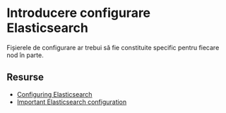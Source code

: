# Introducere configurare Elasticsearch

Fișierele de configurare ar trebui să fie constituite specific pentru fiecare nod în parte.


## Resurse

- [Configuring Elasticsearch](https://www.elastic.co/guide/en/elasticsearch/reference/current/settings.html)
- [Important Elasticsearch configuration](https://www.elastic.co/guide/en/elasticsearch/reference/current/important-settings.html)
